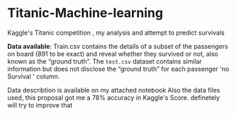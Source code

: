 # Titanic-Machine-learning
Kaggle's Titanic competition , my analysis and attempt to predict survivals

__Data available__:
Train.csv contains the details of a subset of the passengers on board (891 to be exact) and reveal whether they survived or not, also known as the “ground truth”.
The `test.csv` dataset contains similar information but does not disclose the “ground truth” for each passenger 'no Survival ' column.

Data describtion is available on my attached notebook
Also the data files used, this proposal got me a 78% accuracy in Kaggle's Score.
definetely will try to improve that 
